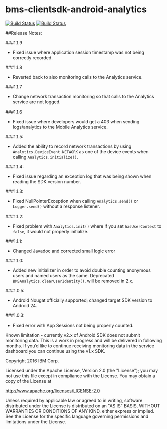 # bms-clientsdk-android-analytics

[![Build Status](https://travis-ci.org/ibm-bluemix-mobile-services/bms-clientsdk-android-analytics.svg?branch=master)](https://travis-ci.org/ibm-bluemix-mobile-services/bms-clientsdk-android-analytics)
[![Build Status](https://travis-ci.org/ibm-bluemix-mobile-services/bms-clientsdk-android-analytics.svg?branch=development)](https://travis-ci.org/ibm-bluemix-mobile-services/bms-clientsdk-android-analytics)

##Release Notes:

###1.1.9
- Fixed issue where application session timestamp was not being correctly recorded.

###1.1.8
- Reverted back to also monitoring calls to the Analytics service.

###1.1.7
- Change network transaction monitoring so that calls to the Analytics service are not logged.

###1.1.6
- Fixed issue where developers would get a 403 when sending logs/analytics to the Mobile Analytics service.

###1.1.5:
- Added the ability to record network transactions by using `Analytics.DeviceEvent.NETWORK` as one of the device events when calling `Analytics.initialize()`.

###1.1.4:
- Fixed issue regarding an exception log that was being shown when reading the SDK version number.

###1.1.3:
- Fixed NullPointerException when calling `Analytics.send()` or `Logger.send()` without a response listener.

###1.1.2:
- Fixed problem with `Analytics.init()` where if you set `hasUserContext` to `false`, it would not properly initialize.

###1.1.1:
- Changed Javadoc and corrected small logic error

###1.1.0:
- Added new initializer in order to avoid double counting anonymous users and named users as the same. Deprecated `BMSAnalytics.clearUserIdentity()`, will be removed in 2.x.

###1.0.5:
- Android Nougat officially supported; changed target SDK version to Android 24.

###1.0.3:
- Fixed error with App Sessions not being properly counted.

Known limitation - currently v2.x of Android SDK does not submit monitoring data. This is a work in progress and will be delivered in following months. If you’d like to continue receiving monitoring data in the service dashboard you can continue using the v1.x SDK.

Copyright 2016 IBM Corp.

Licensed under the Apache License, Version 2.0 (the "License");
you may not use this file except in compliance with the License.
You may obtain a copy of the License at

http://www.apache.org/licenses/LICENSE-2.0

Unless required by applicable law or agreed to in writing, software
distributed under the License is distributed on an "AS IS" BASIS,
WITHOUT WARRANTIES OR CONDITIONS OF ANY KIND, either express or implied.
See the License for the specific language governing permissions and
limitations under the License.

